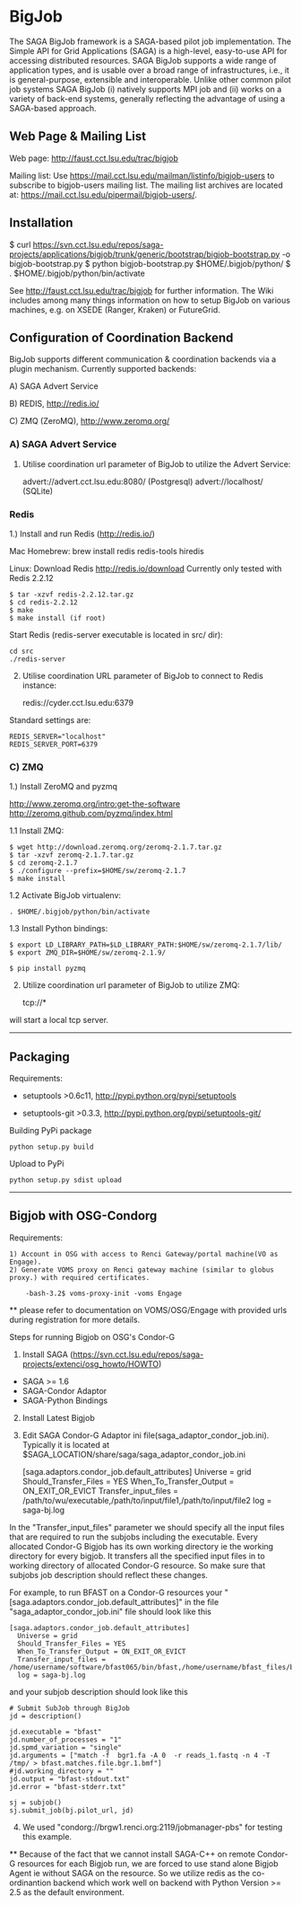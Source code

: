 BigJob  
=============

The SAGA BigJob framework is a SAGA-based pilot job implementation. The  Simple API for Grid Applications (SAGA) is a high-level, easy-to-use API for accessing distributed resources. SAGA BigJob supports a wide range of application types, and is usable over a broad range of infrastructures, i.e., it is general-purpose, extensible and interoperable. Unlike other common pilot job systems SAGA BigJob 
(i) natively supports MPI job and 
(ii) works on a variety of back-end systems, generally reflecting the advantage of using a SAGA-based approach. 



Web Page & Mailing List
-------------

Web page: http://faust.cct.lsu.edu/trac/bigjob

Mailing list:  Use https://mail.cct.lsu.edu/mailman/listinfo/bigjob-users to subscribe to bigjob-users mailing list. The mailing list archives are located at:  https://mail.cct.lsu.edu/pipermail/bigjob-users/.

Installation
-------------

$ curl https://svn.cct.lsu.edu/repos/saga-projects/applications/bigjob/trunk/generic/bootstrap/bigjob-bootstrap.py -o bigjob-bootstrap.py
$ python bigjob-bootstrap.py $HOME/.bigjob/python/
$ . $HOME/.bigjob/python/bin/activate

See http://faust.cct.lsu.edu/trac/bigjob for further information. The Wiki includes among many things information on how to setup BigJob on various machines, e.g. on XSEDE (Ranger, Kraken) or FutureGrid.


Configuration of Coordination Backend
-------------------------------------

BigJob supports different communication & coordination backends via a plugin mechanism.
Currently supported backends:

A) SAGA Advert Service

B) REDIS, http://redis.io/

C) ZMQ (ZeroMQ), http://www.zeromq.org/


### A) SAGA Advert Service

1) Utilise coordination url parameter of BigJob to utilize the Advert Service:

	advert://advert.cct.lsu.edu:8080/ (Postgresql)
	advert://localhost/ (SQLite)


### Redis

1.) Install and run Redis (http://redis.io/)

Mac Homebrew:
	brew install redis redis-tools hiredis

Linux:
Download Redis http://redis.io/download
Currently only tested with Redis 2.2.12

	$ tar -xzvf redis-2.2.12.tar.gz
	$ cd redis-2.2.12
	$ make
	$ make install (if root)


Start Redis (redis-server executable is located in src/ dir):

	cd src
	./redis-server


2) Utilise coordination URL parameter of BigJob to connect to Redis instance:

	redis://cyder.cct.lsu.edu:6379

Standard settings are:

	REDIS_SERVER="localhost"
	REDIS_SERVER_PORT=6379


### C) ZMQ

1.) Install ZeroMQ and pyzmq

http://www.zeromq.org/intro:get-the-software
http://zeromq.github.com/pyzmq/index.html

1.1 Install ZMQ:

	$ wget http://download.zeromq.org/zeromq-2.1.7.tar.gz
	$ tar -xzvf zeromq-2.1.7.tar.gz
	$ cd zeromq-2.1.7
	$ ./configure --prefix=$HOME/sw/zeromq-2.1.7
	$ make install


1.2 Activate BigJob virtualenv:

	. $HOME/.bigjob/python/bin/activate

1.3 Install Python bindings:

	$ export LD_LIBRARY_PATH=$LD_LIBRARY_PATH:$HOME/sw/zeromq-2.1.7/lib/
	$ export ZMQ_DIR=$HOME/sw/zeromq-2.1.9/
	
	$ pip install pyzmq


2) Utilize coordination url parameter of BigJob to utilize ZMQ:

	tcp://*

will start a local tcp server.

---------------------------------------

Packaging
-------------------------------------

Requirements:

*  setuptools >0.6c11, http://pypi.python.org/pypi/setuptools

*  setuptools-git >0.3.3, http://pypi.python.org/pypi/setuptools-git/

Building PyPi package

	python setup.py build

Upload to PyPi

	python setup.py sdist upload


---------------------------------------

Bigjob with OSG-Condorg
-------------------------------------

Requirements:

	1) Account in OSG with access to Renci Gateway/portal machine(VO as Engage).
	2) Generate VOMS proxy on Renci gateway machine (similar to globus proxy.) with required certificates.
		
		-bash-3.2$ voms-proxy-init -voms Engage
		
** please refer to documentation on VOMS/OSG/Engage with provided urls during registration for more details.
		
		
Steps for running Bigjob on OSG's Condor-G

1) Install SAGA (https://svn.cct.lsu.edu/repos/saga-projects/extenci/osg_howto/HOWTO)

* SAGA >= 1.6
* SAGA-Condor Adaptor
* SAGA-Python Bindings 

2) Install Latest Bigjob

3) Edit SAGA Condor-G Adaptor ini file(saga_adaptor_condor_job.ini). 
   Typically it is located at $SAGA_LOCATION/share/saga/saga_adaptor_condor_job.ini

	[saga.adaptors.condor_job.default_attributes]
  	Universe = grid
  	Should_Transfer_Files = YES
  	When_To_Transfer_Output = ON_EXIT_OR_EVICT
  	Transfer_input_files = /path/to/wu/executable,/path/to/input/file1,/path/to/input/file2
  	log = saga-bj.log

In the "Transfer_input_files" parameter we should specify all the input files that are required to run the subjobs
including the executable. Every allocated Condor-G Bigjob has its own working directory ie the working directory for 
every bigjob. It transfers all the specified input files in to working directory of allocated Condor-G resource. 
So make sure that subjobs job description should reflect these changes.

For example, to run BFAST on a Condor-G resources your "[saga.adaptors.condor_job.default_attributes]" in the file
"saga_adaptor_condor_job.ini" file should look like this
	
	[saga.adaptors.condor_job.default_attributes]
	  Universe = grid
	  Should_Transfer_Files = YES
	  When_To_Transfer_Output = ON_EXIT_OR_EVICT
	  Transfer_input_files = /home/username/software/bfast065/bin/bfast,/home/username/bfast_files/bgr1.fa,/home/username/bfast_files/bgr1.fa.nt.1.1.bif,/home/username/bfast_files/bgr1.fa.nt.brg,/home/username/bfast_files/reads_1.fastq,/home/username/bfast_files/bgr1.fa.nt.2.1.bif,/home/username/bfast_files/bgr1.fa.nt.3.1.bif
	  log = saga-bj.log


and your subjob description should look like this 

    # Submit SubJob through BigJob
    jd = description()

    jd.executable = "bfast"
    jd.number_of_processes = "1"
    jd.spmd_variation = "single"
    jd.arguments = ["match -f  bgr1.fa -A 0  -r reads_1.fastq -n 4 -T /tmp/ > bfast.matches.file.bgr.1.bmf"]
    #jd.working_directory = "" 
    jd.output = "bfast-stdout.txt"
    jd.error = "bfast-stderr.txt"

    sj = subjob()
    sj.submit_job(bj.pilot_url, jd)


4) We used "condorg://brgw1.renci.org:2119/jobmanager-pbs" for testing this example.

** Because of the fact that we cannot install SAGA-C++ on remote Condor-G resources for each Bigjob run, we are 
forced to use stand alone Bigjob Agent ie without SAGA on the resource. So we utilize redis as the co-ordinantion backend 
which work well on backend with Python Version >= 2.5 as the default environment.


